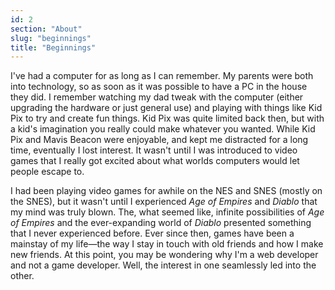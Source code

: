 ```yaml
---
id: 2
section: "About"
slug: "beginnings"
title: "Beginnings"
---
```


I've had a computer for as long as I can remember. My parents were both into technology, so as soon as it was possible to have a PC in the house they did. I remember watching my dad tweak with the computer (either upgrading the hardware or just general use) and playing with things like Kid Pix to try and create fun things. Kid Pix was quite limited back then, but with a kid's imagination you really could make whatever you wanted. While Kid Pix and Mavis Beacon were enjoyable, and kept me distracted for a long time, eventually I lost interest. It wasn't until I was introduced to video games that I really got excited about what worlds computers would let people escape to.

I had been playing video games for awhile on the NES and SNES (mostly on the SNES), but it wasn't until I experienced _Age of Empires_ and _Diablo_ that my mind was truly blown. The, what seemed like, infinite possibilities of _Age of Empires_ and the ever-expanding world of _Diablo_ presented something that I never experienced before. Ever since then, games have been a mainstay of my life—the way I stay in touch with old friends and how I make new friends. At this point, you may be wondering why I'm a web developer and not a game developer. Well, the interest in one seamlessly led into the other.
